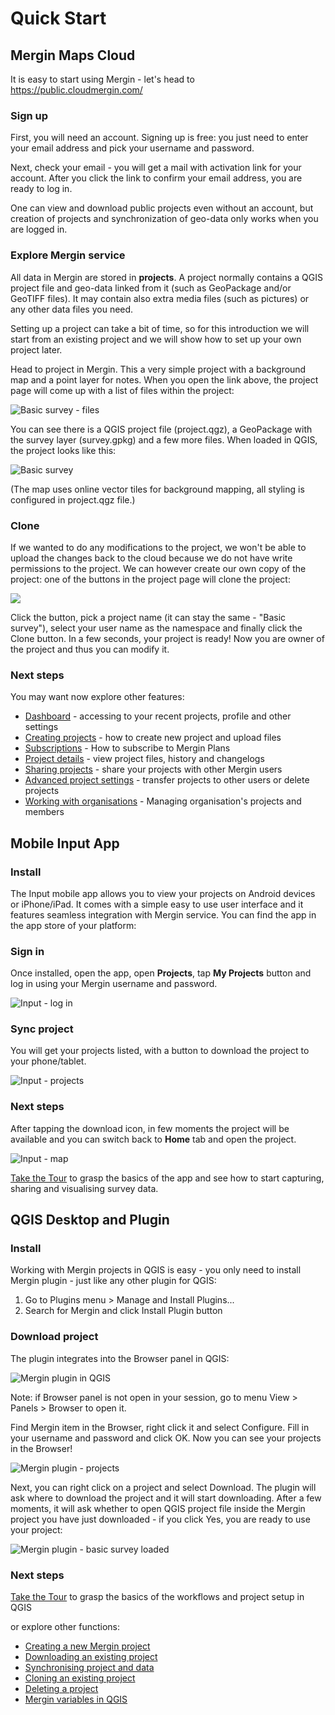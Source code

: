 # Quick Start

## Mergin Maps Cloud

It is easy to start using Mergin - let's head to <a href="https://public.cloudmergin.com/">https://public.cloudmergin.com/</a>

### Sign up

First, you will need an account. Signing up is free: you just need to enter your email address and pick your username and password.


Next, check your email - you will get a mail with activation link for your account.
After you click the link to confirm your email address, you are ready to log in.

<alert type="success">
One can view and download public projects even without an account, but creation of projects
and synchronization of geo-data only works when you are logged in.
</alert>

### Explore Mergin service

All data in Mergin are stored in **projects**. A project normally contains a QGIS project file
and geo-data linked from it (such as GeoPackage and/or GeoTIFF files). It may contain also extra
media files (such as pictures) or any other data files you need.

Setting up a project can take a bit of time, so for this introduction we will start from an existing
project and we will show how to set up your own project later.

Head to <MerginMapsProject id="lutraconsulting/Basic survey" /> project in Mergin. This a very simple project with a background map and a point layer for notes. When you open the link above, the project page will come up with a list of files within the project:

![Basic survey - files](./basic-survey-files.png)

You can see there is a QGIS project file (project.qgz), a GeoPackage with the survey layer (survey.gpkg)
and a few more files. When loaded in QGIS, the project looks like this:

![Basic survey](./basic-survey-map.png)

(The map uses online vector tiles for background mapping, all styling is configured in project.qgz file.)

### Clone

If we wanted to do any modifications to the project, we won't be able to upload the changes back to the cloud
because we do not have write permissions to the project. We can however create our own copy of the project:
one of the buttons in the project page will clone the project:

![](./project-icon-clone.png)

Click the button, pick a project name (it can stay the same - "Basic survey"), select your user name as the namespace
and finally click the Clone button. In a few seconds, your project is ready! Now you are owner of the project
and thus you can modify it.

### Next steps

You may want now explore other features: 

- [Dashboard](../web/dashboard.md) - accessing to your recent projects, profile and other settings
- [Creating projects](../web/web-create-project.md) - how to create new project and upload files
- [Subscriptions](../web/subscriptions.md) - How to subscribe to Mergin Plans
- [Project details](../web/project-details.md) - view project files, history and changelogs
- [Sharing projects](../web/sharing-project.md) - share your projects with other Mergin users
- [Advanced project settings](../web/project-advanced.md) - transfer projects to other users or delete projects
- [Working with organisations](../web/working-with-organisations.md) - Managing organisation's projects and members

## Mobile Input App

### Install

The Input mobile app allows you to view your projects on Android devices or iPhone/iPad. It comes with a simple
easy to use user interface and it features seamless integration with Mergin service. You can find the app in the
app store of your platform:

<AppDownload></AppDownload>

### Sign in

Once installed, open the app, open **Projects**, tap **My Projects** button and log in using your Mergin username
and password.

![Input - log in](./input-login.png)


### Sync project 

You will get your projects listed, with a button to download the project to your phone/tablet.

![Input - projects](./input-projects.png)

### Next steps

After tapping the download icon, in few moments the project will be available and you can switch back to **Home** tab
and open the project.

![Input - map](./input-map-basic-survey.png)

[Take the Tour](./guides/input-tour/README.md) to grasp the basics of the app and see how to start capturing, sharing and visualising survey data.

<YouTube id="DQXrINUqiFI"></YouTube>

## QGIS Desktop and Plugin
### Install

Working with Mergin projects in QGIS is easy - you only need to install Mergin plugin - just like any other plugin for QGIS:

1. Go to Plugins menu > Manage and Install Plugins...
2. Search for Mergin and click Install Plugin button

### Download project
The plugin integrates into the Browser panel in QGIS:

![Mergin plugin in QGIS](./qgis-mergin-browser.png)

Note: if Browser panel is not open in your session, go to menu View > Panels > Browser to open it.

Find Mergin item in the Browser, right click it and select Configure. Fill in your username and password and click OK.
Now you can see your projects in the Browser!

![Mergin plugin - projects](./qgis-mergin-projects.png)

Next, you can right click on a project and select Download. The plugin will ask where to download the project and it will
start downloading. After a few moments, it will ask whether to open QGIS project file inside the Mergin project you have
just downloaded - if you click Yes, you are ready to use your project:

![Mergin plugin - basic survey loaded](./qgis-mergin-basic-survey.png)

### Next steps

[Take the Tour](./guides/mergin-tour/README.md) to grasp the basics of the workflows and project setup in QGIS

or explore other functions:

- [Creating a new Mergin project](../plugin/plugin-new-project.md)
- [Downloading an existing project](../plugin/plugin-download-project.md)
- [Synchronising project and data](../plugin/plugin-sync-project.md)
- [Cloning an existing project](../plugin/plugin-clone-project.md)
- [Deleting a project](../plugin/plugin-delete-project.md)
- [Mergin variables in QGIS](../plugin/plugin-variables.md)